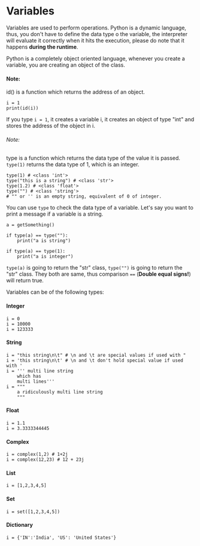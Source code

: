 # Variables

Variables are used to perform operations. Python is a dynamic language, thus, you don't have to define the data type o the variable, the interpreter will evaluate it correctly when it hits the execution, please do note that it happens **during the runtime**.

Python is a completely object oriented language, whenever you create a variable, you are creating an object of the class. 

#### Note:

id() is a function which returns the address of an object.

	i = 1
	print(id(i))

If you type `i = 1`, it creates a variable i, it creates an object of type "int" and stores the address of the object in i.

###### Note:
type is a function which returns the data type of the value it is passed. `type(1)` returns the data type of 1, which is an integer.

	type(1) # <class 'int'>
	type("this is a string") # <class 'str'>
	type(1.2) # <class 'float'>
	type("") # <class 'string'> 
	# "" or '' is an empty string, equivalent of 0 of integer.

You can use `type` to check the data type of a variable. Let's say you want to print a message if a variable is a string.

	a = getSomething()

	if type(a) == type(""):
	    print("a is string")

	if type(a) == type(1):
	    print("a is integer")

`type(a)` is going to return the "str" class, `type("")` is going to return the "str" class. They both are same, thus comparison `==` (**Double equal signs!**) will return true.

Variables can be of the following types:

#### Integer

	i = 0
	i = 10000
	i = 123333

#### String

	i = "this string\n\t" # \n and \t are special values if used with "
	i = 'this string\n\t' # \n and \t don't hold special value if used with '
	i = ''' multi line string
		which has
		multi lines'''
	i = """
		a ridiculously multi line string
		"""

#### Float

	i = 1.1
	i = 3.3333344445

#### Complex

	i = complex(1,2) # 1+2j
	i = complex(12,23) # 12 + 23j

#### List

	i = [1,2,3,4,5]

#### Set

	i = set([1,2,3,4,5])

#### Dictionary

	i = {'IN':'India', 'US': 'United States'}
